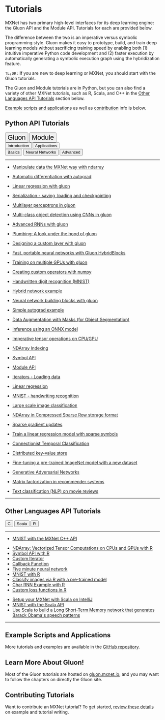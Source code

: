 # Tutorials

MXNet has two primary high-level interfaces for its deep learning engine: the Gluon API and the Module API. Tutorials for each are provided below.

The difference between the two is an imperative versus symbolic programming style. Gluon makes it easy to prototype, build, and train deep learning models without sacrificing training speed by enabling both (1) intuitive imperative Python code development and (2) faster execution by automatically generating a symbolic execution graph using the hybridization feature.

`TL;DR:` If you are new to deep learning or MXNet, you should start with the Gluon tutorials.

The Gluon and Module tutorials are in Python, but you can also find a variety of other MXNet tutorials, such as R, Scala, and C++ in the [Other Languages API Tutorials](#other-mxnet-api-tutorials) section below.

[Example scripts and applications](#example-scripts-and-applications) as well as [contribution](#contributing-tutorials) info is below.

<script type="text/javascript" src='../_static/js/options.js'></script>


## Python API Tutorials

<!-- Gluon vs Module -->
<div class="btn-group opt-group" role="group">
  <button type="button" class="btn btn-default opt active" style="font-size:22px">Gluon</button>
  <button type="button" class="btn btn-default opt"   style="font-size:22px">Module</button>
</div>


<!-- Levels -->
<div class="gluon module">
<div class="btn-group opt-group" role="group">
  <button type="button" class="btn btn-default opt active">Introduction</button>
  <button type="button" class="btn btn-default opt">Applications</button>
</div>
</div>


<!-- introduction Topics -->
<div class="introduction">
<div class="btn-group opt-group" role="group">
  <button type="button" class="btn btn-default opt active">Basics</button>
  <button type="button" class="btn btn-default opt">Neural Networks</button>
  <button type="button" class="btn btn-default opt">Advanced</button>
</div>
</div>


<!-- Intermediate Topics
<div class="intermediate">
<div class="btn-group opt-group" role="group">
  <button type="button" class="btn btn-default opt active">Image Recognition</button>
  <button type="button" class="btn btn-default opt">Human Language</button>
  <button type="button" class="btn btn-default opt">Recommender Systems</button>
  <button type="button" class="btn btn-default opt">Customization</button>
</div>
</div>
-->

<!-- Advanced Topics
<div class="advanced">
<div class="btn-group opt-group" role="group">
  <button type="button" class="btn btn-default opt active">Distributed Training</button>
  <button type="button" class="btn btn-default opt">Optimization</button>
  <button type="button" class="btn btn-default opt">Adversarial Networks</button>
</div>
</div>
-->
<!-- END - Main Menu -->
<hr>

<div class="gluon">
<div class="introduction">


<div class="basics">

- [Manipulate data the MXNet way with ndarray](http://gluon.mxnet.io/chapter01_crashcourse/ndarray.html)

- [Automatic differentiation with autograd](http://gluon.mxnet.io/chapter01_crashcourse/autograd.html)

- [Linear regression with gluon](http://gluon.mxnet.io/chapter02_supervised-learning/linear-regression-gluon.html)

- [Serialization - saving, loading and checkpointing](http://gluon.mxnet.io/chapter03_deep-neural-networks/serialization.html)

</div>


<div class="neural-networks">

- [Multilayer perceptrons in gluon](http://gluon.mxnet.io/chapter03_deep-neural-networks/mlp-gluon.html)

- [Multi-class object detection using CNNs in gluon](http://gluon.mxnet.io/chapter04_convolutional-neural-networks/cnn-gluon.html)

- [Advanced RNNs with gluon](http://gluon.mxnet.io/chapter05_recurrent-neural-networks/rnns-gluon.html)

</div>


<div class="advanced">

- [Plumbing: A look under the hood of gluon](http://gluon.mxnet.io/chapter03_deep-neural-networks/plumbing.html)

- [Designing a custom layer with gluon](http://gluon.mxnet.io/chapter03_deep-neural-networks/custom-layer.html)

- [Fast, portable neural networks with Gluon HybridBlocks](http://gluon.mxnet.io/chapter07_distributed-learning/hybridize.html)

- [Training on multiple GPUs with gluon](http://gluon.mxnet.io/chapter07_distributed-learning/multiple-gpus-gluon.html)

</div>

</div> <!--end of introduction-->


<div class="applications">

- [Creating custom operators with numpy](http://mxnet.incubator.apache.org/tutorials/gluon/customop.html)

- [Handwritten digit recognition (MNIST)](http://mxnet.incubator.apache.org/tutorials/gluon/mnist.html)

- [Hybrid network example](http://mxnet.incubator.apache.org/tutorials/gluon/hybrid.html)

- [Neural network building blocks with gluon](http://mxnet.incubator.apache.org/tutorials/gluon/gluon.html)

- [Simple autograd example](http://mxnet.incubator.apache.org/tutorials/gluon/autograd.html)

- [Data Augmentation with Masks (for Object Segmentation)](http://mxnet.incubator.apache.org/tutorials/python/data_augmentation_with_masks.html)

- [Inference using an ONNX model](http://mxnet.incubator.apache.org/tutorials/onnx/inference_on_onnx_model.html)

</div> <!--end of applications-->

</div> <!--end of gluon-->


<div class="module">


<div class="introduction">


<div class="basics">

- [Imperative tensor operations on CPU/GPU](http://mxnet.incubator.apache.org/tutorials/basic/ndarray.html)

- [NDArray Indexing](../tutorials/basic/ndarray_indexing.html)

- [Symbol API](http://mxnet.incubator.apache.org/tutorials/basic/symbol.html)

- [Module API](http://mxnet.incubator.apache.org/tutorials/basic/module.html)

- [Iterators - Loading data](http://mxnet.incubator.apache.org/tutorials/basic/data.html)

</div>


<div class="neural-networks">

- [Linear regression](http://mxnet.incubator.apache.org/tutorials/python/linear-regression.html)

- [MNIST - handwriting recognition](http://mxnet.incubator.apache.org/tutorials/python/mnist.html)

- [Large scale image classification](http://mxnet.incubator.apache.org/tutorials/vision/large_scale_classification.html)

<!-- broken #9532
- [Image recognition](http://mxnet.incubator.apache.org/tutorials/python/predict_image.html)
-->
</div>


<div class="advanced">

- [NDArray in Compressed Sparse Row storage format](http://mxnet.incubator.apache.org/tutorials/sparse/csr.html)

- [Sparse gradient updates](http://mxnet.incubator.apache.org/tutorials/sparse/row_sparse.html)

- [Train a linear regression model with sparse symbols](http://mxnet.incubator.apache.org/tutorials/sparse/train.html)

</div>

</div> <!--end of introduction-->


<div class="applications">

- [Connectionist Temporal Classification](../tutorials/speech_recognition/ctc.html)

- [Distributed key-value store](http://mxnet.incubator.apache.org/tutorials/python/kvstore.html)

- [Fine-tuning a pre-trained ImageNet model with a new dataset](http://mxnet.incubator.apache.org/faq/finetune.html)

- [Generative Adversarial Networks](http://mxnet.incubator.apache.org/tutorials/unsupervised_learning/gan.html)

- [Matrix factorization in recommender systems](http://mxnet.incubator.apache.org/tutorials/python/matrix_factorization.html)

- [Text classification (NLP) on movie reviews](http://mxnet.incubator.apache.org/tutorials/nlp/cnn.html)

</div> <!--end of applications-->

</div> <!--end of module-->


<hr>

## Other Languages API Tutorials


<div class="btn-group opt-group" role="group">
  <button type="button" class="btn btn-default opt active">C</button>
  <button type="button" class="btn btn-default opt">Scala</button>
  <button type="button" class="btn btn-default opt">R</button>
</div>
<hr>

<div class="c">

- [MNIST with the MXNet C++ API](http://mxnet.incubator.apache.org/tutorials/c%2B%2B/basics.html)
</div> <!--end of c++-->


<div class="r">

- [NDArray: Vectorized Tensor Computations on CPUs and GPUs with R](http://mxnet.incubator.apache.org/tutorials/r/ndarray.html)
- [Symbol API with R](http://mxnet.incubator.apache.org/tutorials/r/symbol.html)
- [Custom Iterator](http://mxnet.incubator.apache.org/tutorials/r/CustomIterator.html)
- [Callback Function](http://mxnet.incubator.apache.org/tutorials/r/CallbackFunction.html)
- [Five minute neural network](http://mxnet.incubator.apache.org/tutorials/r/fiveMinutesNeuralNetwork.html)
- [MNIST with R](http://mxnet.incubator.apache.org/tutorials/r/mnistCompetition.html)
- [Classify images via R with a pre-trained model](http://mxnet.incubator.apache.org/tutorials/r/classifyRealImageWithPretrainedModel.html)
- [Char RNN Example with R](http://mxnet.incubator.apache.org/tutorials/r/charRnnModel.html)
- [Custom loss functions in R](http://mxnet.incubator.apache.org/tutorials/r/CustomLossFunction.html)


</div> <!--end of r-->


<div class="scala">

- [Setup your MXNet with Scala on IntelliJ](http://mxnet.incubator.apache.org/tutorials/scala/mxnet_scala_on_intellij.html)
- [MNIST with the Scala API](http://mxnet.incubator.apache.org/tutorials/scala/mnist.html)
- [Use Scala to build a Long Short-Term Memory network that generates Barack Obama's speech patterns](http://mxnet.incubator.apache.org/tutorials/scala/char_lstm.html)
</div>

<hr>


## Example Scripts and Applications

More tutorials and examples are available in the [GitHub repository](https://github.com/apache/incubator-mxnet/tree/master/example).


## Learn More About Gluon!

Most of the Gluon tutorials are hosted on [gluon.mxnet.io](http://gluon.mxnet.io), and you may want to follow the chapters on directly the Gluon site.


## Contributing Tutorials

Want to contribute an MXNet tutorial? To get started, [review these details](https://github.com/apache/incubator-mxnet/tree/master/example#contributing) on example and tutorial writing.
